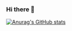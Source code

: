 ### Hi there 👋

[![Anurag's GitHub stats](https://github-readme-stats.vercel.app/api?username=hanzelkaraagac)](https://github.com/anuraghazra/github-readme-stats)



